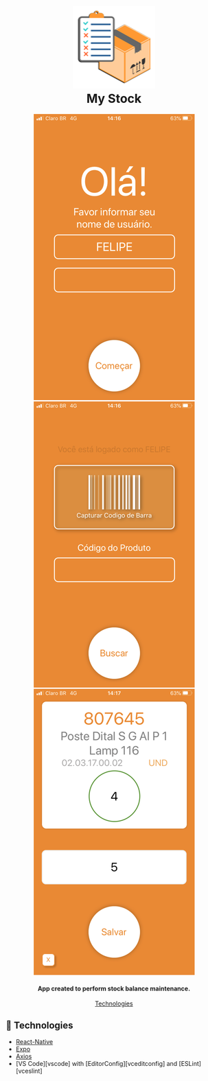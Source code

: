 <h1 align="center">
  <img alt="My Stock" src="./github/assets/icon.png" />
  <br>
My Stock</h1>

<p align="center">
  <img alt="Login" src="./github/assets/login.png" />
  <img alt="Home" src="./github/assets/home.png" />
  <img alt="Validation" src="./github/assets/validation.png" />
</p>

<h4 align="center">
  App created to perform stock balance maintenance.
</h4>

<p align="center">
  <a href="#rocket-technologies">Technologies</a>
</p>

## :rocket: Technologies

- [React-Native](https://reactnative.dev/)
- [Expo](https://Expo.io/)
- [Axios](https://github.com/axios/axios)
- [VS Code][vscode] with [EditorConfig][vceditconfig] and [ESLint][vceslint]
